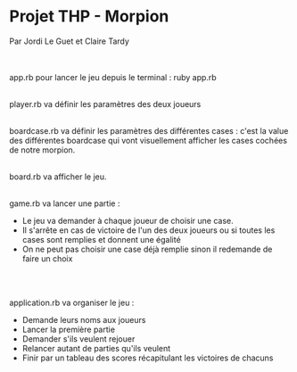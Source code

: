 
<h1>Projet THP - Morpion</h1>
Par Jordi Le Guet et Claire Tardy

<br /><br />
app.rb pour lancer le jeu depuis le terminal : ruby app.rb<br /><br />

player.rb va définir les paramètres des deux joueurs<br /><br />

boardcase.rb va définir les paramètres des différentes cases : c'est la value des différentes boardcase qui vont visuellement afficher les cases cochées de notre morpion. <br /><br />

board.rb va afficher le jeu. <br /><br />

game.rb va lancer une partie :<br />
<ul>
<li>Le jeu va demander à chaque joueur de choisir une case.
<li>Il s'arrête en cas de victoire de l'un des deux joueurs ou si toutes les cases sont remplies et donnent une égalité
<li>On ne peut pas choisir une case déjà remplie sinon il redemande de faire un choix
</ul><br /><br />

application.rb va organiser le jeu : <br />
<ul>
<li>Demande leurs noms aux joueurs
<li>Lancer la première partie
<li>Demander s'ils veulent rejouer
<li>Relancer autant de parties qu'ils veulent
<li>Finir par un tableau des scores récapitulant les victoires de chacuns
</ul>